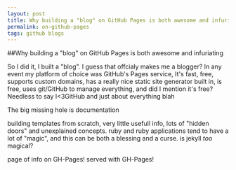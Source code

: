 ```yaml
---
layout: post
title: Why building a "blog" on GitHub Pages is both awesome and infuriating
permalink: on-github-pages
tags: github blogs
---
```


##Why building a "blog" on GitHub Pages is both awesome and infuriating

So I did it, I built a "blog". I guess that offcialy makes me a blogger? In any event my platform of choice was GitHub's Pages service, It's fast, free, supports custom domains, has a really nice static site generator built in, is free, uses git/GitHub to manage everything, and did I mention it's free? Needless to say I<3GitHub and just about everything blah

The big missing hole is documentation

building templates from scratch, very little usefull info, lots of "hidden doors" and unexplained concepts. ruby and ruby applications tend to have a lot of "magic", and this can be both a blessing and a curse. is jekyll *too* magical?

page of info on GH-Pages! served with GH-Pages!